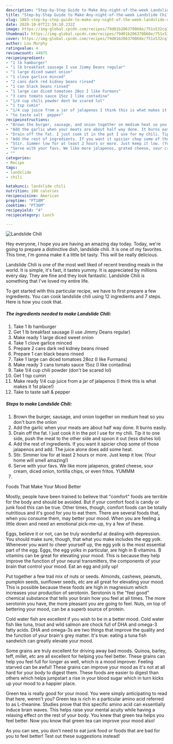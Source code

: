 ```yaml
---
description: "Step-by-Step Guide to Make Any-night-of-the-week Landslide Chili"
title: "Step-by-Step Guide to Make Any-night-of-the-week Landslide Chili"
slug: 1883-step-by-step-guide-to-make-any-night-of-the-week-landslide-chili
date: 2020-10-07T22:59:10.232Z
image: https://img-global.cpcdn.com/recipes/79d01b206370868e/751x532cq70/landslide-chili-recipe-main-photo.jpg
thumbnail: https://img-global.cpcdn.com/recipes/79d01b206370868e/751x532cq70/landslide-chili-recipe-main-photo.jpg
cover: https://img-global.cpcdn.com/recipes/79d01b206370868e/751x532cq70/landslide-chili-recipe-main-photo.jpg
author: Lou Murphy
ratingvalue: 4
reviewcount: 44075
recipeingredient:
- "1 lb hamburger"
- "1 lb breakfast sausage I use Jimmy Deans regular"
- "1 large diced sweet onion"
- "1 clove garlice minced"
- "2 cans dark red kidney beans rinsed"
- "1 can black beans rinsed"
- "1 large can diced tomatoes 28oz I like Furmans"
- "3 cans tomato sauce 15oz I like contadina"
- "1/4 cup chili powder dont be scared lol"
- "1 tsp cumin"
- "1/4 cup juice from a jar of jalapenos I think this is what makes it 1st place"
- "to taste salt  pepper"
recipeinstructions:
- "Brown the burger, sausage, and onion together on medium heat so you don&#39;t burn the onion"
- "Add the garlic when your meats are about half way done. It burns easily."
- "Drain off the fat. I just cook it in the pot I use for my chili. Tip it to one side, push the meat to the other side and spoon it out (less dishes lol)"
- "Add the rest of ingredients. If you want it spicier chop some of those jalapenos and add. The juice alone does add some heat."
- "Stir. Simmer low for at least 2 hours or more. Just keep it low. (Your home will smell amazing!)"
- "Serve with your favs. We like more jalapenos, grated cheese, sour cream, diced onion, tortilla chips, or even fritos. YUMMM"
- ""
categories:
- Recipe
tags:
- landslide
- chili

katakunci: landslide chili 
nutrition: 108 calories
recipecuisine: American
preptime: "PT18M"
cooktime: "PT36M"
recipeyield: "4"
recipecategory: Lunch

---
```



![Landslide Chili](https://img-global.cpcdn.com/recipes/79d01b206370868e/751x532cq70/landslide-chili-recipe-main-photo.jpg)

Hey everyone, I hope you are having an amazing day today. Today, we're going to prepare a distinctive dish, landslide chili. It is one of my favorites. This time, I'm gonna make it a little bit tasty. This will be really delicious.



Landslide Chili is one of the most well liked of recent trending meals in the world. It is simple, it's fast, it tastes yummy. It is appreciated by millions every day. They are fine and they look fantastic. Landslide Chili is something that I've loved my entire life.


To get started with this particular recipe, we have to first prepare a few ingredients. You can cook landslide chili using 12 ingredients and 7 steps. Here is how you cook that.

<!--inarticleads1-->

##### The ingredients needed to make Landslide Chili:

1. Take 1 lb hamburger
1. Get 1 lb breakfast sausage (I use Jimmy Deans regular)
1. Make ready 1 large diced sweet onion
1. Take 1 clove garlice minced
1. Prepare 2 cans dark red kidney beans rinsed
1. Prepare 1 can black beans rinsed
1. Take 1 large can diced tomatoes 28oz (I like Furmans)
1. Make ready 3 cans tomato sauce 15oz (I like contadina)
1. Take 1/4 cup chili powder (don&#39;t be scared lol)
1. Get 1 tsp cumin
1. Make ready 1/4 cup juice from a jar of jalapenos (I think this is what makes it 1st place!)
1. Take to taste salt &amp; pepper




<!--inarticleads2-->

##### Steps to make Landslide Chili:

1. Brown the burger, sausage, and onion together on medium heat so you don&#39;t burn the onion
1. Add the garlic when your meats are about half way done. It burns easily.
1. Drain off the fat. I just cook it in the pot I use for my chili. Tip it to one side, push the meat to the other side and spoon it out (less dishes lol)
1. Add the rest of ingredients. If you want it spicier chop some of those jalapenos and add. The juice alone does add some heat.
1. Stir. Simmer low for at least 2 hours or more. Just keep it low. (Your home will smell amazing!)
1. Serve with your favs. We like more jalapenos, grated cheese, sour cream, diced onion, tortilla chips, or even fritos. YUMMM
1. 




Foods That Make Your Mood Better


Mostly, people have been trained to believe that "comfort" foods are terrible for the body and should be avoided. But if your comfort food is candy or junk food this can be true. Other times, though, comfort foods can be totally nutritious and it's good for you to eat them. There are several foods that, when you consume them, may better your mood. When you are feeling a little down and need an emotional pick-me-up, try a few of these.

Eggs, believe it or not, can be truly wonderful at dealing with depression. You should make sure, though, that what you make includes the egg yolk. Whenever you want to cheer yourself up, the egg yolk is the most essential part of the egg. Eggs, the egg yolks in particular, are high in B vitamins. B vitamins can be great for elevating your mood. This is because they help improve the function of your neural transmitters, the components of your brain that control your mood. Eat an egg and jolly up!

Put together a few trail mix of nuts or seeds. Almonds, cashews, peanuts, pumpkin seeds, sunflower seeds, etc are all great for elevating your mood. This is possible because these foods are high in magnesium which increases your production of serotonin. Serotonin is the "feel good" chemical substance that tells your brain how you feel at all times. The more serotonin you have, the more pleasant you are going to feel. Nuts, on top of bettering your mood, can be a superb source of protein.

Cold water fish are excellent if you wish to be in a better mood. Cold water fish like tuna, trout and wild salmon are chock full of DHA and omega-3 fatty acids. DHA and omega-3s are two things that improve the quality and the function of your brain's grey matter. It's true: eating a tuna fish sandwich can greatly elevate your mood. 

Some grains are truly excellent for driving away bad moods. Quinoa, barley, teff, millet, etc are all excellent for helping you feel better. These grains can help you feel full for longer as well, which is a mood improver. Feeling starved can be awful! These grains can improve your mood as it's not at all hard for your body to digest them. These foods are easier to digest than others which helps jumpstart a rise in your blood sugar which in turn kicks up your mood to a happier place.

Green tea is really good for your mood. You were simply anticipating to read that here, weren't you? Green tea is rich in a particular amino acid referred to as L-theanine. Studies prove that this specific amino acid can essentially induce brain waves. This helps raise your mental acuity while having a relaxing effect on the rest of your body. You knew that green tea helps you feel better. Now you know that green tea can improve your mood also!

As you can see, you don't need to eat junk food or foods that are bad for you to feel better! Test out  these suggestions  instead!


